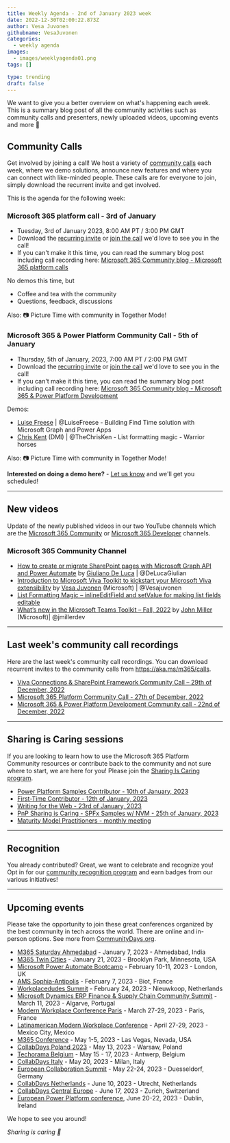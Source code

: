 ```yaml
---
title: Weekly Agenda - 2nd of January 2023 week
date: 2022-12-30T02:00:22.873Z
author: Vesa Juvonen
githubname: VesaJuvonen
categories:
  - weekly agenda
images:
  - images/weeklyagenda01.png
tags: []

type: trending
draft: false
---
```



We want to give you a better overview on what's happening each week. This is a summary blog post of all the community activities such as community calls and presenters, newly uploaded videos, upcoming events and more 🚀


## Community Calls

Get involved by joining a call! We host a variety of [community calls](https://aka.ms/m365/calls) each week, where we demo solutions, announce new features and where you can connect with like-minded people. These calls are for everyone to join, simply download the recurrent invite and get involved.

This is the agenda for the following week:

### Microsoft 365 platform call - 3rd of January

* Tuesday, 3rd of January 2023, 8:00 AM PT / 3:00 PM GMT
* Download the [recurring invite](https://aka.ms/m365-dev-call) or [join the call](https://aka.ms/m365-dev-call-join) we'd love to see you in the call!
* If you can't make it this time, you can read the summary blog post including call recording here: [Microsoft 365 Community blog - Microsoft 365 platform calls](https://pnp.github.io/blog/categories/microsoft-365-platform-call/)

No demos this time, but

* Coffee and tea with the community
* Questions, feedback, discussions

Also: 📷 Picture Time with community in Together Mode!

### Microsoft 365 & Power Platform Community Call - 5th of January

* Thursday, 5th of January, 2023, 7:00 AM PT / 2:00 PM GMT
* Download the [recurring invite](https://aka.ms/spdev-sig-call) or [join the call](https://aka.ms/spdev-sig-call-join) we'd love to see you in the call!
* If you can't make it this time, you can read the summary blog post including call recording here: [Microsoft 365 Community blog - Microsoft 365 & Power Platform Development](https://pnp.github.io/blog/categories/microsoft-365-and-power-platform-development-community-call/)

Demos: 

* [Luise Freese](https://twitter.com/LuiseFreese) | @LuiseFreese - Building Find Time solution with Microsoft Graph and Power Apps
* [Chris Kent](https://twitter.com/theChrisKent) (DMI) | @TheChrisKen - List formatting magic - Warrior horses

Also: 📷 Picture Time with community in Together Mode!

**Interested on doing a demo here?** - [Let us know](https://aka.ms/m365pnp/request/demo) and we'll get you scheduled!

---

## New videos

Update of the newly published videos in our two YouTube channels which are the [Microsoft 365 Community](https://www.youtube.com/channel/UC_mKdhw-V6CeCM7gTo_Iy7w) or [Microsoft 365 Developer](https://www.youtube.com/channel/UCV_6HOhwxYLXAGd-JOqKPoQ) channels.

### Microsoft 365 Community Channel

* [How to create or migrate SharePoint pages with Microsoft Graph API and Power Automate](https://www.youtube.com/watch?v=bcC5dCYmRr0) by [Giuliano De Luca](https://twitter.com/DeLucaGiulian) | @DeLucaGiulian 
* [Introduction to Microsoft Viva Toolkit to kickstart your Microsoft Viva extensibility](https://www.youtube.com/watch?v=KsuzPK08jA4) by [Vesa Juvonen](https://twitter.com/vesajuvonen) (Microsoft) | @Vesajuvonen
* [List Formatting Magic – inlineEditField and setValue for making list fields editable](https://www.youtube.com/watch?v=7RkgpO-jA0Y)
* [What’s new in the Microsoft Teams Toolkit – Fall, 2022](https://www.youtube.com/watch?v=rh_-odWazn0) by [John Miller](https://twitter.com/jmillerdev)  (Microsoft)| @jmillerdev

---

## Last week's community call recordings

Here are the last week's community call recordings. You can download recurrent invites to the community calls from https://aka.ms/m365/calls.

* [Viva Connections & SharePoint Framework Community Call – 29th of December, 2022](https://pnp.github.io/blog/microsoft-viva-and-spfx-community-call/2022-12-29/)
* [Microsoft 365 Platform Community Call - 27th of December, 2022](https://pnp.github.io/blog/microsoft-365-platform-community-call/2022-12-27/)
* [Microsoft 365 & Power Platform Development Community call - 22nd of December, 2022](https://pnp.github.io/blog/microsoft-365-and-power-platform-development-community-call/2022-12-22/)

---

## Sharing is Caring sessions

If you are looking to learn how to use the Microsoft 365 Platform Community resources or contribute back to the community and not sure where to start, we are here for you! Please join the [Sharing Is Caring program](https://pnp.github.io/sharing-is-caring/).

* [Power Platform Samples Contributor - 10th of January, 2023](https://forms.office.com/pages/responsepage.aspx?id=KtIy2vgLW0SOgZbwvQuRaXDXyCl9DkBHq4A2OG7uLpdUN0hMNTRPWVVWTkhFTk9QQzhFSTRIS1JLSC4u)
* [First-Time Contributor - 12th of January, 2023](https://forms.office.com/pages/responsepage.aspx?id=KtIy2vgLW0SOgZbwvQuRaXDXyCl9DkBHq4A2OG7uLpdUNjAwRVNETlA1MkxIR1MyTEs5STZFVVRJMC4u)
* [Writing for the Web - 23rd of January, 2023](https://forms.office.com/pages/responsepage.aspx?id=KtIy2vgLW0SOgZbwvQuRaXDXyCl9DkBHq4A2OG7uLpdUMFNPNFMyUk9CNFROUjJWTFFGSzdJV0czVC4u)
* [PnP Sharing is Caring - SPFx Samples w/ NVM - 25th of January, 2023](https://forms.office.com/pages/responsepage.aspx?id=KtIy2vgLW0SOgZbwvQuRaXDXyCl9DkBHq4A2OG7uLpdUNEE2SUdTOU1UOEtCTFU3MlM1SERDMlNVNi4u)
* [Maturity Model Practitioners - monthly meeting](https://aka.ms/mm4m365/invite)

---

## Recognition

You already contributed? Great, we want to celebrate and recognize you! Opt in for our [community recognition program](https://pnp.github.io/recognitionprogram/) and earn badges from our various initiatives! 

---

## Upcoming events

Please take the opportunity to join these great conferences organized by the best community in tech across the world. There are online and in-person options. See more from [CommunityDays.org](https://www.communitydays.org/).

* [M365 Saturday Ahmedabad](https://www.communitydays.org/event/2023-01-07/m365-saturday-ahmedabad) - January 7, 2023 - Ahmedabad, India
* [M365 Twin Cities](https://www.communitydays.org/event/2023-01-21/m365-twin-cities) - January 21, 2023 - Brooklyn Park, Minnesota, USA
* [Microsoft Power Automate Bootcamp](https://events.powercommunity.com/microsoft-power-automate-bootcamp-2023/) - February 10-11, 2023 - London, UK
* [AMS Sophia-Antipolis](https://www.communitydays.org/event/2023-02-07/ams-sophia-antipolis) - February 7, 2023 - Biot, France
* [Workplacedudes Summit](https://www.communitydays.org/event/2023-02-24/workplacedudes-summit) - February 24, 2023 - Nieuwkoop, Netherlands
* [Microsoft Dynamics ERP Finance & Supply Chain Community Summit](https://www.communitydays.org/event/2023-03-11/d365-finance-and-supply-chain-summit) - March 11, 2023 - Algarve, Portugal
* [Modern Workplace Conference Paris](https://modern-workplace.pro/) - March 27-29, 2023 - Paris, France
* [Latinamerican Modern Workplace Conference](https://www.communitydays.org/event/2023-04-27/get-cslatam-conference-2023) - April 27-29, 2023 - Mexico City, Mexico
* [M365 Conference](https://m365conf.com/#!/) - May 1-5, 2023 - Las Vegas, Nevada, USA
* [CollabDays Poland 2023](https://www.communitydays.org/event/2023-05-13/collabdays-poland-2023) - May 13, 2023 - Warsaw, Poland
* [Techorama Belgium](https://www.techorama.be/) - May 15 - 17, 2023 - Antwerp, Belgium
* [CollabDays Italy](https://www.collabdays.org/2023-italy/) - May 20, 2023 - Milan, Italy
* [European Collaboration Summit](https://www.collabsummit.eu/) - May 22-24, 2023 - Duesseldorf, Germany
* [CollabDays Netherlands](https://www.communitydays.org/event/2023-06-10/collabdays-netherlands-2023) - June 10, 2023 - Utrecht, Netherlands
* [CollabDays Central Europe](https://www.collabdays.org/2023-ce/) - June 17, 2023 - Zurich, Switzerland
* [European Power Platform conference](https://www.sharepointeurope.com/european-power-platform-conference/), June 20-22, 2023 - Dublin, Ireland

We hope to see you around!

_Sharing is caring 🧡_
